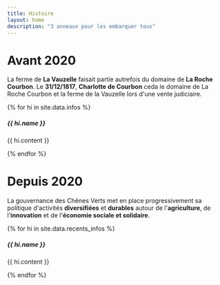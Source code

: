 ```yaml
---
title: Histoire
layout: home
description: "3 anneaux pour les embarquer tous"
---
```

<link href="https://cdn.jsdelivr.net/npm/modern-normalize@v2.0.0/modern-normalize.min.css" rel="stylesheet">
<link href="https://cdn.jsdelivr.net/npm/bootstrap@5.3.0/dist/css/bootstrap.min.css" rel="stylesheet" crossorigin="anonymous">

# Avant 2020

La ferme de **La Vauzelle** faisait partie autrefois du domaine de **La Roche Courbon**.
Le **31/12/1817**, **Charlotte de Courbon** ceda le domaine de La Roche Courbon et la ferme de la Vauzelle lors d'une vente judiciaire.

<div class="row">
    {% for hi in site.data.infos %}
    <div class="col-sm-2 mb-2 mb-sm-0">
        <div class="card" style="width: 14rem;">
            <img src="{{ hi.image }}" class="card-img-top" alt="">
            <div class="card-body">
                <h5 class="card-title">{{ hi.name }}</h5>
                <p class="card-text">{{ hi.content }}</p>
            </div>
        </div>
    </div>
    {% endfor %}
</div>

# Depuis 2020

La gouvernance des Chênes Verts met en place progressivement sa politique d'activités **diversifiées** et **durables** autour de l'**agriculture**, de l'**innovation** et de l'**économie sociale et solidaire**.

<div class="row">
    {% for hi in site.data.recents_infos %}
    <div class="col-sm-2 mb-2 mb-sm-0">
        <div class="card" style="width: 14rem;">
            <a href="{{ hi.link }}"><img src="{{ hi.image }}"  class="card-img-top" alt=""></a>
            <div class="card-body">
                <h5 class="card-title">{{ hi.name }}</h5>
                <p class="card-text">{{ hi.content }}</p>
            </div>
        </div>
    </div>
    {% endfor %}
</div>
